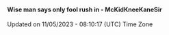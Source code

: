 #### Wise man says only fool rush in - McKidKneeKaneSir
Updated on 11/05/2023 - 08:10:17 (UTC) Time Zone
